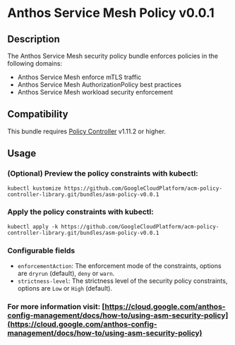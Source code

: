 # Anthos Service Mesh Policy v0.0.1

## Description
The Anthos Service Mesh security policy bundle enforces policies in the following domains:
- Anthos Service Mesh enforce mTLS traffic
- Anthos Service Mesh AuthorizationPolicy best practices
- Anthos Service Mesh workload security enforcement

## Compatibility

This bundle requires [Policy Controller](https://cloud.google.com/anthos-config-management/docs/concepts/policy-controller) v1.11.2 or higher.

## Usage

### (Optional) Preview the policy constraints with kubectl:
```shell
kubectl kustomize https://github.com/GoogleCloudPlatform/acm-policy-controller-library.git/bundles/asm-policy-v0.0.1
```

### Apply the policy constraints with kubectl:
```shell
kubectl apply -k https://github.com/GoogleCloudPlatform/acm-policy-controller-library.git/bundles/asm-policy-v0.0.1
```

### Configurable fields
-   `enforcementAction`: The enforcement mode of the constraints, options are `dryrun` (default),
    `deny` or `warn`.
-   `strictness-level`: The strictness level of the security policy constraints, options are `Low` or
    `High` (default).

### For more information visit: [https://cloud.google.com/anthos-config-management/docs/how-to/using-asm-security-policy](https://cloud.google.com/anthos-config-management/docs/how-to/using-asm-security-policy)
